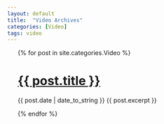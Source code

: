 ```yaml
---
layout: default
title:  "Video Archives"
categories: [Video]
tags: video
---
```


<ul class="correction">
  {% for post in site.categories.Video %}
    <h1><a href="{{ post.url }}">{{ post.title }}</a></h1>
    <span>{{ post.date | date_to_string }}</span>
      <span>{{ post.excerpt }}</span>
    
  {% endfor %}
</ul>

